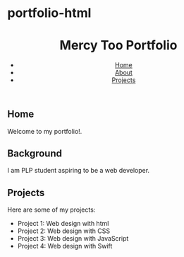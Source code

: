 # portfolio-html<!DOCTYPE html>
<html lang="en">
<head>
    <meta charset="UTF-8">
    <meta name="viewport" content="width=device-width, initial-scale=1.0">
    <title>My Portfolio</title>
</head>
<body>

<header>
    <h1>Mercy Too Portfolio</h1>
    <nav>
        <ul>
            <li><a href="#home">Home</a></li>
            <li><a href="#about">About</a></li>
            <li><a href="#projects">Projects</a></li>
        </ul>
    </nav>
</header>

<section id="home">
    <h2>Home</h2>
    <p>Welcome to my portfolio!.</p>
</section>

<section id="about">
    <h2>Background</h2>
    <p> I am PLP student aspiring to be a web developer.</p>
</section>

<section id="projects">
    <h2>Projects</h2>
    <p>Here are some of my projects:</p>
    <ul>
        <li>Project 1: Web design with html</li>
        <li>Project 2: Web design with CSS</li>
        <li>Project 3: Web design with JavaScript</li>
        <li>Project 4: Web design with Swift</li>
    </ul>
</section>

</body>
</html>

